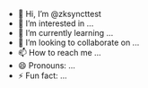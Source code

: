 - 👋 Hi, I’m @zksyncttest
- 👀 I’m interested in ...
- 🌱 I’m currently learning ...
- 💞️ I’m looking to collaborate on ...
- 📫 How to reach me ...
- 😄 Pronouns: ...
- ⚡ Fun fact: ...

<!---
zksyncttest/zksyncttest is a ✨ special ✨ repository because its `README.md` (this file) appears on your GitHub profile.
You can click the Preview link to take a look at your changes.
--->
